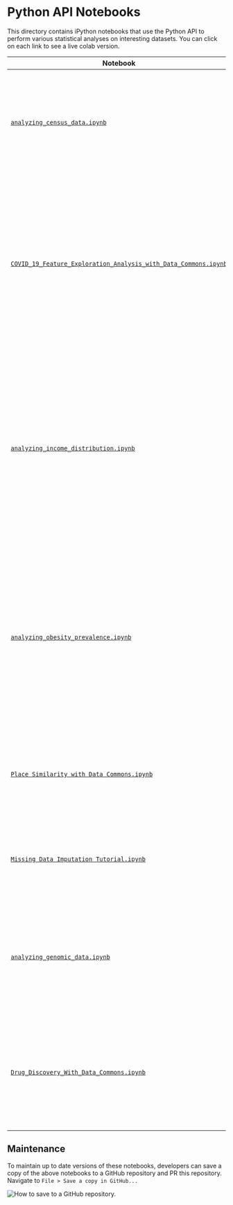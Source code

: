 # Python API Notebooks

This directory contains iPython notebooks that use the Python API to
perform various statistical analyses on interesting datasets. You can click on
each link to see a live colab version.

Notebook | Description
-------- | -----------
[`analyzing_census_data.ipynb`](https://colab.research.google.com/drive/1wYohDirOgVxvmL0d-oJRWdD6AXfAX_w1)           | A notebook that analyzes the relationship between population size and median age for each State, County, and City in the United States.
[`COVID_19_Feature_Exploration_Analysis_with_Data_Commons.ipynb`](https://colab.research.google.com/drive/1LLteGjXifwSsD-YsGwBnI-i96G777Q7j)   | A notebook that explores how COVID-19 cases trends differ across different counties, and examines hundreds of variables across dozens of sources to see which variables are potentially correlated with COVID-19 mortality rate.
[`analyzing_income_distribution.ipynb`](https://colab.research.google.com/drive/1lyxb5gdD_YHKxNXLmD0poBU3G8bokWZ7)   | A notebook that plots the distribution of income using statistics provided by the 2017 [American Community Survey](https://www.census.gov/programs-surveys/acs). The final result is a histogram charting the number of individuals in income brackets ranging from "0 to 10,000USD" up to "Above 200,000USD".
[`analyzing_obesity_prevalence.ipynb`](https://colab.research.google.com/drive/1_oZYWrrwO80DBaW0rIirTYHlfHCibXxY)    | A notebook that analyzes the relationship between prevalence of obesity in 500 US Cities (as provided by the [CDC Wonder](https://wonder.cdc.gov/) dataset) to health and socio-economic indicators such as prevalence of high blood pressure and poverty rate.
[`Place Similarity with Data Commons.ipynb`](https://colab.research.google.com/drive/1t7dFDSpCT16QDkNuD933QgLUL9BOdCAS) | A notebook that identifies similar places given a place and one or more statistical variables from Data Commons.
[`Missing Data Imputation Tutorial.ipynb`](https://colab.research.google.com/drive/1S_rMCyRsgygd8sV-r8aLRPcKwZPFcEGb) | A notebook that analyzes the different types of time series holes and different methods of imputing those holes.
[`analyzing_genomic_data.ipynb`](https://colab.research.google.com/drive/1Io7EDr4LjfPLl_l2JYY8__WbfitfNlOf) | A notebook that analyzes genetic variants within RUNX1 (provided by multiple datasets from UCSC Genome Browser, NCBI/gene, and ClinVar).
[`Drug_Discovery_With_Data_Commons.ipynb`](https://colab.research.google.com/drive/1dSKYiRMn3mbDsInorQzYM0yk7sqv6fIV) | A notebook performing drug discovery by identifying novel applications of previously approved drugs using Biomedical Data Commons.

## Maintenance

To maintain up to date versions of these notebooks, developers can save a copy
of the above notebooks to a GitHub repository and PR this repository. Navigate
to `File > Save a copy in GitHub...`

![How to save to a GitHub repository.](https://user-images.githubusercontent.com/4650701/62900477-10787680-bd0f-11e9-84d0-ee69f8c17df9.png)
